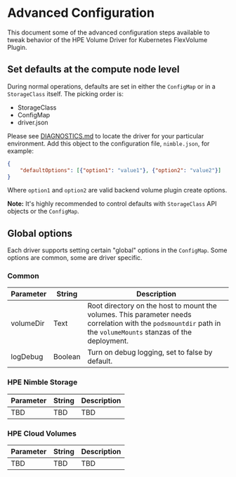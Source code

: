 # Advanced Configuration
This document some of the advanced configuration steps available to tweak behavior of the HPE Volume Driver for Kubernetes FlexVolume Plugin. 

## Set defaults at the compute node level
During normal operations, defaults are set in either the `ConfigMap` or in a `StorageClass` itself. The picking order is:

- StorageClass
- ConfigMap
- driver.json

Please see [DIAGNOSTICS.md](DIAGNOSTICS.md) to locate the driver for your particular environment. Add this object to the configuration file, `nimble.json`, for example:
```json
{
    "defaultOptions": [{"option1": "value1"}, {"option2": "value2"}]
}
```
Where `option1` and `option2` are valid backend volume plugin create options.

**Note:** It's highly recommended to control defaults with `StorageClass` API objects or the `ConfigMap`.

## Global options
Each driver supports setting certain "global" options in the `ConfigMap`. Some options are common, some are driver specific.

### Common

| Parameter | String | Description |
| --------- | ------ | ----------- |
| volumeDir | Text   | Root directory on the host to mount the volumes. This parameter needs correlation with the `podsmountdir` path in the `volumeMounts` stanzas of the deployment. | 
| logDebug  | Boolean | Turn on debug logging, set to false by default. |

### HPE Nimble Storage

| Parameter | String | Description |
| --------- | ------ | ----------- |
| TBD       | TBD    | TBD         |

### HPE Cloud Volumes

| Parameter | String | Description |
| --------- | ------ | ----------- |
| TBD       | TBD    | TBD         |
